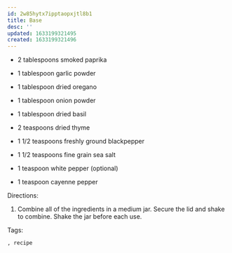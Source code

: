 ```yaml
---
id: 2w85hytx7ipptaopxjtl8b1
title: Base
desc: ''
updated: 1633199321495
created: 1633199321496
---
```


* 2 tablespoons smoked paprika

* 1 tablespoon garlic powder
* 1 tablespoon dried oregano
* 1 tablespoon onion powder
* 1 tablespoon dried basil
* 2 teaspoons dried thyme
* 1 1/2 teaspoons freshly ground blackpepper
* 1 1/2 teaspoons fine grain sea salt
* 1 teaspoon white pepper (optional)
* 1 teaspoon cayenne pepper

Directions:
1. Combine all of the ingredients in a medium jar. Secure the lid and shake to combine. Shake the jar before each use.

Tags:
  
    , recipe
